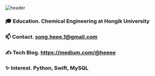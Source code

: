 ![header](https://capsule-render.vercel.app/api?type=transparent&color=_&height=300&section=header&text=Songhee%20Han&fontSize=90)


### 🎓 Education. Chemical Engineering at Hongik University
### 📫 Contact. song.heee.1@gmail.com
### ✍️ Tech Blog. https://medium.com/@heeee
### ✨ Interest.  Python, Swift, MySQL
### ㅤ
